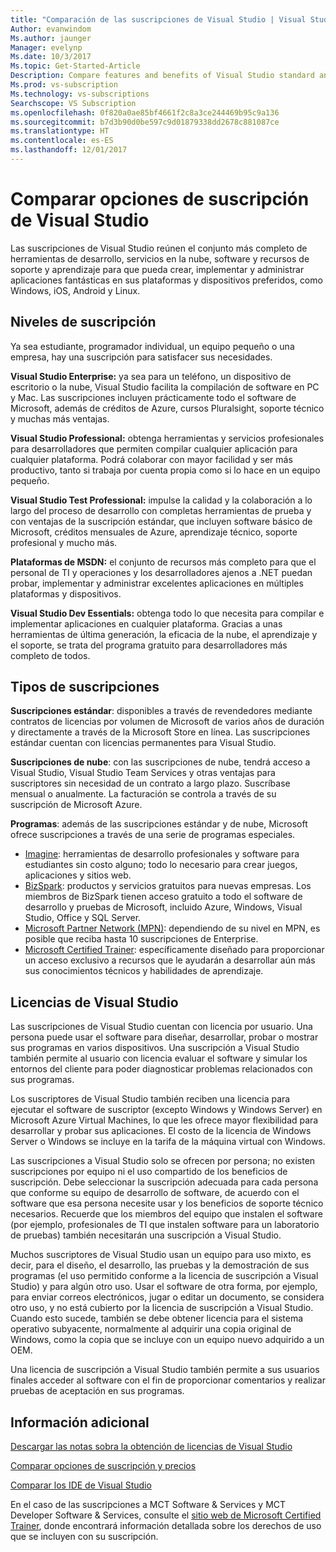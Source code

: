 ```yaml
---
title: "Comparación de las suscripciones de Visual Studio | Visual Studio Marketplace"
Author: evanwindom
Ms.author: jaunger
Manager: evelynp
Ms.date: 10/3/2017
Ms.topic: Get-Started-Article
Description: Compare features and benefits of Visual Studio standard and cloud subscriptions
Ms.prod: vs-subscription
Ms.technology: vs-subscriptions
Searchscope: VS Subscription
ms.openlocfilehash: 0f820a0ae85bf4661f2c8a3ce244469b95c9a136
ms.sourcegitcommit: b7d3b90d0be597c9d01879338dd2678c881087ce
ms.translationtype: HT
ms.contentlocale: es-ES
ms.lasthandoff: 12/01/2017
---
```

# <a name="compare-visual-studio-subscription-options"></a>Comparar opciones de suscripción de Visual Studio

Las suscripciones de Visual Studio reúnen el conjunto más completo de herramientas de desarrollo, servicios en la nube, software y recursos de soporte y aprendizaje para que pueda crear, implementar y administrar aplicaciones fantásticas en sus plataformas y dispositivos preferidos, como Windows, iOS, Android y Linux. 

## <a name="subscription-levels"></a>Niveles de suscripción
Ya sea estudiante, programador individual, un equipo pequeño o una empresa, hay una suscripción para satisfacer sus necesidades. 

**Visual Studio Enterprise:** ya sea para un teléfono, un dispositivo de escritorio o la nube, Visual Studio facilita la compilación de software en PC y Mac. Las suscripciones incluyen prácticamente todo el software de Microsoft, además de créditos de Azure, cursos Pluralsight, soporte técnico y muchas más ventajas.

**Visual Studio Professional:** obtenga herramientas y servicios profesionales para desarrolladores que permiten compilar cualquier aplicación para cualquier plataforma. Podrá colaborar con mayor facilidad y ser más productivo, tanto si trabaja por cuenta propia como si lo hace en un equipo pequeño.

**Visual Studio Test Professional:** impulse la calidad y la colaboración a lo largo del proceso de desarrollo con completas herramientas de prueba y con ventajas de la suscripción estándar, que incluyen software básico de Microsoft, créditos mensuales de Azure, aprendizaje técnico, soporte profesional y mucho más.

**Plataformas de MSDN:** el conjunto de recursos más completo para que el personal de TI y operaciones y los desarrolladores ajenos a .NET puedan probar, implementar y administrar excelentes aplicaciones en múltiples plataformas y dispositivos.

**Visual Studio Dev Essentials:** obtenga todo lo que necesita para compilar e implementar aplicaciones en cualquier plataforma. Gracias a unas herramientas de última generación, la eficacia de la nube, el aprendizaje y el soporte, se trata del programa gratuito para desarrolladores más completo de todos.  

## <a name="subscription-types"></a>Tipos de suscripciones
**Suscripciones estándar**: disponibles a través de revendedores mediante contratos de licencias por volumen de Microsoft de varios años de duración y directamente a través de la Microsoft Store en línea.  Las suscripciones estándar cuentan con licencias permanentes para Visual Studio. 

**Suscripciones de nube**: con las suscripciones de nube, tendrá acceso a Visual Studio, Visual Studio Team Services y otras ventajas para suscriptores sin necesidad de un contrato a largo plazo.  Suscríbase mensual o anualmente. La facturación se controla a través de su suscripción de Microsoft Azure. 

**Programas**: además de las suscripciones estándar y de nube, Microsoft ofrece suscripciones a través de una serie de programas especiales.

- [Imagine](https://imagine.microsoft.com/en-us/about): herramientas de desarrollo profesionales y software para estudiantes sin costo alguno; todo lo necesario para crear juegos, aplicaciones y sitios web.
- [BizSpark](https://bizspark.microsoft.com/About/Offers): productos y servicios gratuitos para nuevas empresas.  Los miembros de BizSpark tienen acceso gratuito a todo el software de desarrollo y pruebas de Microsoft, incluido Azure, Windows, Visual Studio, Office y SQL Server. 
- [Microsoft Partner Network (MPN)](https://partner.microsoft.com/en-us): dependiendo de su nivel en MPN, es posible que reciba hasta 10 suscripciones de Enterprise. 
- [Microsoft Certified Trainer](https://www.microsoft.com/en-us/learning/mct-certification.aspx): específicamente diseñado para proporcionar un acceso exclusivo a recursos que le ayudarán a desarrollar aún más sus conocimientos técnicos y habilidades de aprendizaje.

## <a name="visual-studio-licensing"></a>Licencias de Visual Studio
Las suscripciones de Visual Studio cuentan con licencia por usuario. Una persona puede usar el software para diseñar, desarrollar, probar o mostrar sus programas en varios dispositivos. Una suscripción a Visual Studio también permite al usuario con licencia evaluar el software y simular los entornos del cliente para poder diagnosticar problemas relacionados con sus programas.

Los suscriptores de Visual Studio también reciben una licencia para ejecutar el software de suscriptor (excepto Windows y Windows Server) en Microsoft Azure Virtual Machines, lo que les ofrece mayor flexibilidad para desarrollar y probar sus aplicaciones. El costo de la licencia de Windows Server o Windows se incluye en la tarifa de la máquina virtual con Windows.

Las suscripciones a Visual Studio solo se ofrecen por persona; no existen suscripciones por equipo ni el uso compartido de los beneficios de suscripción.  Debe seleccionar la suscripción adecuada para cada persona que conforme su equipo de desarrollo de software, de acuerdo con el software que esa persona necesite usar y los beneficios de soporte técnico necesarios. Recuerde que los miembros del equipo que instalen el software (por ejemplo, profesionales de TI que instalen software para un laboratorio de pruebas) también necesitarán una suscripción a Visual Studio. 

Muchos suscriptores de Visual Studio usan un equipo para uso mixto, es decir, para el diseño, el desarrollo, las pruebas y la demostración de sus programas (el uso permitido conforme a la licencia de suscripción a Visual Studio) y para algún otro uso. Usar el software de otra forma, por ejemplo, para enviar correos electrónicos, jugar o editar un documento, se considera otro uso, y no está cubierto por la licencia de suscripción a Visual Studio. Cuando esto sucede, también se debe obtener licencia para el sistema operativo subyacente, normalmente al adquirir una copia original de Windows, como la copia que se incluye con un equipo nuevo adquirido a un OEM.

Una licencia de suscripción a Visual Studio también permite a sus usuarios finales acceder al software con el fin de proporcionar comentarios y realizar pruebas de aceptación en sus programas.

## <a name="additional-information"></a>Información adicional
[Descargar las notas sobra la obtención de licencias de Visual Studio](https://www.microsoft.com/downloads/details.aspx?displaylang=en&FamilyID=2b1504e6-0bf1-46da-be0e-85cc792c6b9d)

[Comparar opciones de suscripción y precios](https://www.visualstudio.com/vs/pricing)

[Comparar los IDE de Visual Studio](https://www.visualstudio.com/vs/compare/)

En el caso de las suscripciones a MCT Software & Services y MCT Developer Software & Services, consulte el [sitio web de Microsoft Certified Trainer](https://www.microsoft.com/learning/en-us/mct-certification.aspx#item-ID0EFAAAAACA), donde encontrará información detallada sobre los derechos de uso que se incluyen con su suscripción.  